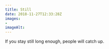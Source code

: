 ```yaml
---
title: Still
date: 2018-11-27T12:33:28Z
images: 
- 
imageAlt: 
---
```


If you stay still long enough, people will catch up.
